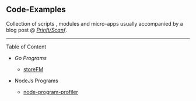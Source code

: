 ## Code-Examples


Collection of scripts , modules and micro-apps usually accompanied by a blog post @ *[Prinft/Scanf](https://printf-scanf.pages.dev/)*.

---

 Table of Content 

 - *Go Programs*
   - [storeFM]()
 
 - NodeJs Programs
     - [node-program-profiler](https://printf-scanf.pages.dev/posts/nodejsprofiling/)
